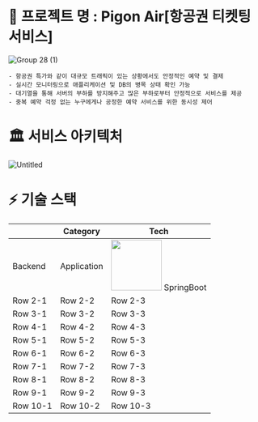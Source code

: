 # 🛫 프로젝트 명 : Pigon Air[항공권 티켓팅 서비스]  
![Group 28 (1)](https://github.com/hanghae99-19-final-8/PigonAir/assets/71509516/66802943-fc77-498f-88fb-6c1b674ace08)  
```
- 항공권 특가와 같이 대규모 트래픽이 있는 상황에서도 안정적인 예약 및 결제  
- 실시간 모니터링으로 애플리케이션 및 DB의 병목 상태 확인 가능  
- 대기열을 통해 서버의 부하를 방지해주고 많은 부하로부터 안정적으로 서비스를 제공  
- 중복 예약 걱정 없는 누구에게나 공정한 예약 서비스를 위한 동시성 제어  
```  
# 🏛️ 서비스 아키텍처  
![Untitled](https://github.com/hanghae99-19-final-8/PigonAir/assets/71509516/06a6f476-b0d8-4eff-806c-7d04de47f1d0)

# ⚡ 기술 스택
|  | Category | Tech |
|----------|----------|----------|
| Backend  | Application  | <img src=![image](https://github.com/hanghae99-19-final-8/PigonAir/assets/71509516/1d3de828-d3c8-44d8-976a-d6c093405da6) width="100" height="100"> SpringBoot |
| Row 2-1  | Row 2-2  | Row 2-3  |
| Row 3-1  | Row 3-2  | Row 3-3  |
| Row 4-1  | Row 4-2  | Row 4-3  |
| Row 5-1  | Row 5-2  | Row 5-3  |
| Row 6-1  | Row 6-2  | Row 6-3  |
| Row 7-1  | Row 7-2  | Row 7-3  |
| Row 8-1  | Row 8-2  | Row 8-3  |
| Row 9-1  | Row 9-2  | Row 9-3  |
| Row 10-1 | Row 10-2 | Row 10-3 |
